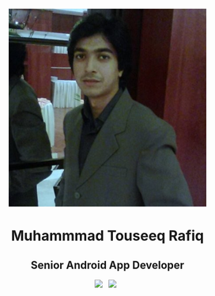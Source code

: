 <p align="center">
<img src="img/touseeq.png" height="400">

<h1 align="center">Muhammmad Touseeq Rafiq</h1>

<h2 align="center">Senior Android App Developer</h2>

<p align='center'>
  <a href="mailto:developertouseeq@gmail.com"><img height="50" src="intro/img/gmail.png?raw=true"></a>&nbsp;&nbsp;
  <a href="https://github.com/MuhammadTouseeq"><img height="50" src="intro/img/website.png?raw=true"></a>&nbsp;&nbsp;
</p>
